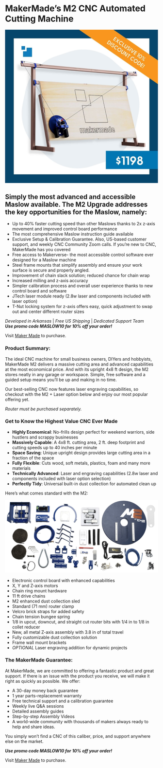 # MakerMade’s M2 CNC Automated Cutting Machine

![M2 Kit Contents](https://raw.githubusercontent.com/MaslowCommunityGarden/Maslow-kits-Pre-Order-/August-2021-Updates/Photo_1.PNG)  

## **Simply the most advanced and accessible Maslow available. The M2 Upgrade addresses the key opportunities for the Maslow, namely:** ##
* Up to 40% faster cutting speed than other Maslows thanks to 2x z-axis movement and improved control board performance
* The most comprehensive Maslow instruction guide available
* Exclusive Setup & Calibration Guarantee.  Also, US-based customer support, and weekly CNC Community Zoom calls.  If you’re new to CNC, MakerMade has you covered
* Free access to Makerverse- the most accessible control software ever designed for a Maslow machine
* Steel frame mounts that simplify assembly and ensure your work surface is secure and properly angled.  
* Improvement of chain slack solution; reduced chance for chain wrap
* Increased milling and z-axis accuracy
* Simpler calibration process and overall user experience thanks to new control board and software
* JTech laser module ready (2.8w laser and components included with laser option)
* T-Nut locking system for z-axis offers easy, quick adjustment to swap out and center different router sizes

*Developed in Arkansas* | *Free US Shipping* | *Dedicated Support Team*  
***Use promo code MASLOW10 for 10% off your order!***

Visit [Maker Made](https://makermade.com) to purchase. 


### **Product Summary:**

The ideal CNC machine for small business owners, DIYers and hobbyists, MakerMade M2 delivers a massive cutting area and advanced capabilities at the most economical price.  And with its upright 4x8 ft design, the M2 stores neatly in any garage or workspace. Simple, free software and a guided setup means you’ll be up and making in no time.

Our best-selling CNC now features laser engraving capabilities, so checkout with the M2 + Laser option below and enjoy our most popular offering yet. 
	
*Router must be purchased separately.*


### **Get to Know the Highest Value CNC Ever Made**

* **Highly Economical**: No-frills design perfect for weekend warriors, side hustlers and scrappy businesses
* **Massively Capable**: A 4x8 ft. cutting area, 2 ft. deep footprint and cutting speeds up to 40 inches per minute
* **Space Saving**: Unique upright design provides large cutting area in a fraction of the space
* **Fully Flexible**: Cuts wood, soft metals, plastics, foam and many more materials
* **Technically Advanced**: Laser and engraving capabilities (2.8w laser and components included with laser option selection)
* **Perfectly Tidy**: Universal built-in dust collection for automated clean up

Here’s what comes standard with the M2: 


![M2 Kit Contents](https://raw.githubusercontent.com/MaslowCommunityGarden/Maslow-kits-Pre-Order-/August-2021-Updates/Photo_2.PNG)  

* Electronic control board with enhanced capabilities 
* X, Y and Z-axis motors
* Chain ring mount hardware
* 11 ft drive chains
* M2 enhanced dust collection sled
* Standard (71 mm) router clamp
* Velcro brick straps for added safety
* Chain tension bungee spring
* 1/8 in upcut, downcut, and straight cut router bits with 1/4 in to 1/8 in collet reducer
* New, all metal Z-axis assembly with 3.8 in of total travel
* Fully customizable dust collection solution
* Frame wall mount brackets
* *OPTIONAL* Laser engraving addition for dynamic projects

### **The MakerMade Guarantee:**  

At MakerMade, we are committed to offering a fantastic product and great support. If there is an issue with the product you receive, we will make it right as quickly as possible. We offer:

* A 30-day money back guarantee
* 1 year parts-replacement warranty
* Free technical support and a calibration guarantee
* Weekly live Q&A sessions
* Detailed assembly guides
* Step-by-step Assembly Videos
* A world-wide community with thousands of makers always ready to help and share ideas. 

You simply won’t find a CNC of this caliber, price, and support anywhere else on the market.

***Use promo code MASLOW10 for 10% off your order!***

Visit [Maker Made](https://makermade.com/shop) to purchase.  
